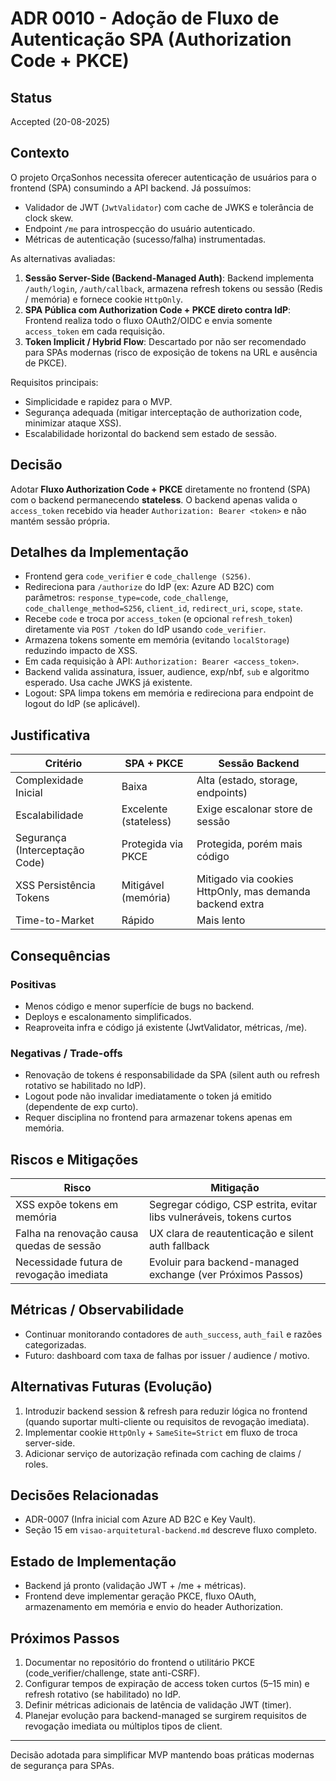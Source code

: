 # ADR 0010 - Adoção de Fluxo de Autenticação SPA (Authorization Code + PKCE)

## Status

Accepted (20-08-2025)

## Contexto

O projeto OrçaSonhos necessita oferecer autenticação de usuários para o frontend (SPA) consumindo a API backend. Já possuímos:

- Validador de JWT (`JwtValidator`) com cache de JWKS e tolerância de clock skew.
- Endpoint `/me` para introspecção do usuário autenticado.
- Métricas de autenticação (sucesso/falha) instrumentadas.

As alternativas avaliadas:

1. **Sessão Server-Side (Backend-Managed Auth)**: Backend implementa `/auth/login`, `/auth/callback`, armazena refresh tokens ou sessão (Redis / memória) e fornece cookie `HttpOnly`.
2. **SPA Pública com Authorization Code + PKCE direto contra IdP**: Frontend realiza todo o fluxo OAuth2/OIDC e envia somente `access_token` em cada requisição.
3. **Token Implicit / Hybrid Flow**: Descartado por não ser recomendado para SPAs modernas (risco de exposição de tokens na URL e ausência de PKCE).

Requisitos principais:

- Simplicidade e rapidez para o MVP.
- Segurança adequada (mitigar interceptação de authorization code, minimizar ataque XSS).
- Escalabilidade horizontal do backend sem estado de sessão.

## Decisão

Adotar **Fluxo Authorization Code + PKCE** diretamente no frontend (SPA) com o backend permanecendo **stateless**. O backend apenas valida o `access_token` recebido via header `Authorization: Bearer <token>` e não mantém sessão própria.

## Detalhes da Implementação

- Frontend gera `code_verifier` e `code_challenge (S256)`.
- Redireciona para `/authorize` do IdP (ex: Azure AD B2C) com parâmetros: `response_type=code`, `code_challenge`, `code_challenge_method=S256`, `client_id`, `redirect_uri`, `scope`, `state`.
- Recebe `code` e troca por `access_token` (e opcional `refresh_token`) diretamente via `POST /token` do IdP usando `code_verifier`.
- Armazena tokens somente em memória (evitando `localStorage`) reduzindo impacto de XSS.
- Em cada requisição à API: `Authorization: Bearer <access_token>`.
- Backend valida assinatura, issuer, audience, exp/nbf, `sub` e algoritmo esperado. Usa cache JWKS já existente.
- Logout: SPA limpa tokens em memória e redireciona para endpoint de logout do IdP (se aplicável).

## Justificativa

| Critério                       | SPA + PKCE            | Sessão Backend                                           |
| ------------------------------ | --------------------- | -------------------------------------------------------- |
| Complexidade Inicial           | Baixa                 | Alta (estado, storage, endpoints)                        |
| Escalabilidade                 | Excelente (stateless) | Exige escalonar store de sessão                          |
| Segurança (Interceptação Code) | Protegida via PKCE    | Protegida, porém mais código                             |
| XSS Persistência Tokens        | Mitigável (memória)   | Mitigado via cookies HttpOnly, mas demanda backend extra |
| Time-to-Market                 | Rápido                | Mais lento                                               |

## Consequências

### Positivas

- Menos código e menor superfície de bugs no backend.
- Deploys e escalonamento simplificados.
- Reaproveita infra e código já existente (JwtValidator, métricas, /me).

### Negativas / Trade-offs

- Renovação de tokens é responsabilidade da SPA (silent auth ou refresh rotativo se habilitado no IdP).
- Logout pode não invalidar imediatamente o token já emitido (dependente de exp curto).
- Requer disciplina no frontend para armazenar tokens apenas em memória.

## Riscos e Mitigações

| Risco                                     | Mitigação                                                            |
| ----------------------------------------- | -------------------------------------------------------------------- |
| XSS expõe tokens em memória               | Segregar código, CSP estrita, evitar libs vulneráveis, tokens curtos |
| Falha na renovação causa quedas de sessão | UX clara de reautenticação e silent auth fallback                    |
| Necessidade futura de revogação imediata  | Evoluir para backend-managed exchange (ver Próximos Passos)          |

## Métricas / Observabilidade

- Continuar monitorando contadores de `auth_success`, `auth_fail` e razões categorizadas.
- Futuro: dashboard com taxa de falhas por issuer / audience / motivo.

## Alternativas Futuras (Evolução)

1. Introduzir backend session & refresh para reduzir lógica no frontend (quando suportar multi-cliente ou requisitos de revogação imediata).
2. Implementar cookie `HttpOnly` + `SameSite=Strict` em fluxo de troca server-side.
3. Adicionar serviço de autorização refinada com caching de claims / roles.

## Decisões Relacionadas

- ADR-0007 (Infra inicial com Azure AD B2C e Key Vault).
- Seção 15 em `visao-arquitetural-backend.md` descreve fluxo completo.

## Estado de Implementação

- Backend já pronto (validação JWT + /me + métricas).
- Frontend deve implementar geração PKCE, fluxo OAuth, armazenamento em memória e envio do header Authorization.

## Próximos Passos

1. Documentar no repositório do frontend o utilitário PKCE (code_verifier/challenge, state anti-CSRF).
2. Configurar tempos de expiração de access token curtos (5–15 min) e refresh rotativo (se habilitado) no IdP.
3. Definir métricas adicionais de latência de validação JWT (timer).
4. Planejar evolução para backend-managed se surgirem requisitos de revogação imediata ou múltiplos tipos de client.

---

Decisão adotada para simplificar MVP mantendo boas práticas modernas de segurança para SPAs.
